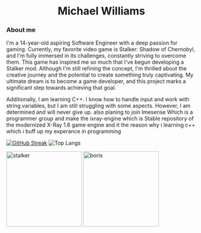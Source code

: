 <center>
   <h1>Michael Williams</h1> 
</center>

### About me 
I'm a 14-year-old aspiring Software Engineer with a deep passion for gaming. Currently, my favorite video game is Stalker: Shadow of Chernobyl, and I'm fully immersed in its challenges, constantly striving to overcome them. This game has inspired me so much that I've begun developing a Stalker mod. Although I'm still refining the concept, I'm thrilled about the creative journey and the potential to create something truly captivating. My ultimate dream is to become a game developer, and this project marks a significant step towards achieving that goal.

Additionally, I am learning C++. I know how to handle input and work with string variables, but I am still struggling with some aspects. However, I am determined and will never give up. also planing to join Imesense Which is a programmer group and make the ixray-engine which is Stable repository of the modernized X-Ray 1.6 game engine and it the reason why i learning c++ which i buff up my experance in programming 

[![GitHub Streak](https://streak-stats.demolab.com?user=MichaelWilliams289theme=dark)](https://git.io/streak-stats) ![Top Langs](https://github-readme-stats.vercel.app/api/top-langs/?username=MichaelWilliams289&hide_progress=true)


<img src="https://github.com/MichaelWilliams289/MichaelWilliams289/assets/60281276/ec03f4c7-029b-4495-9597-de8454316d88" alt="stalker" width="200" height="200">



<img src="https://github.com/MichaelWilliams289/MichaelWilliams289/assets/60281276/ebea661d-fcb7-4a19-946b-4277a8e0c367" alt="boris" width="200" height="200">
